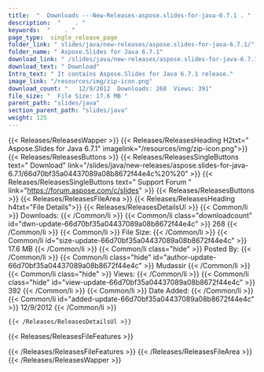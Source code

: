 ```yaml
---
title:  "  Downloads ---New-Releases-aspose.slides-for-java-6.7.1 . " 
description:  "    . " 
keywords:  "    . " 
page_type:  single_release_page
folder_link: " slides/java/new-releases/aspose.slides-for-java-6.7.1/"
folder_name: " Aspose.Slides for Java 6.7.1"
download_link: " /slides/java/new-releases/aspose.slides-for-java-6.7.1/66d70bf35a04437089a08b8672f44e4c"
download_text: " Download"
Intro_text: " It contains Aspose.Slides for Java 6.7.1 release."
image_link: "/resources/img/zip-icon.png"
download_count: "   12/9/2012  Downloads: 268  Views: 391"
file_size: "  File Size: 17.6 MB "
parent_path: "slides/java"
section_parent_path: "slides/java"
weight: 125 
---
```


{{< Releases/ReleasesWapper >}}
  {{< Releases/ReleasesHeading H2txt=" Aspose.Slides for Java 6.7.1" imagelink="/resources/img/zip-icon.png">}}
  {{< Releases/ReleasesButtons >}}
    {{< Releases/ReleasesSingleButtons text=" Download" link="/slides/java/new-releases/aspose.slides-for-java-6.7.1/66d70bf35a04437089a08b8672f44e4c%20%20" >}}
    {{< Releases/ReleasesSingleButtons text=" Support Forum " link="https://forum.aspose.com/c/slides" >}}
  {{< Releases/ReleasesButtons >}}
  {{< Releases/ReleasesFileArea >}}
    {{< Releases/ReleasesHeading h4txt="File Details">}}
    {{< Releases/ReleasesDetailsUl >}}
            {{< Common/li  >}} Downloads: {{< /Common/li >}} 
      {{< Common/li class="downloadcount" id="dwn-update-66d70bf35a04437089a08b8672f44e4c" >}} 268 {{< /Common/li >}} 
      {{< Common/li  >}} File Size: {{< /Common/li >}} 
      {{< Common/li id="size-update-66d70bf35a04437089a08b8672f44e4c" >}} 17.6 MB {{< /Common/li >}} 
      {{< Common/li  class="hide" >}} Posted By: {{< /Common/li >}} 
      {{< Common/li class="hide" id="author-update-66d70bf35a04437089a08b8672f44e4c" >}} Mudassir {{< /Common/li >}} 
      {{< Common/li class="hide"  >}} Views: {{< /Common/li >}} 
      {{< Common/li class="hide" id="view-update-66d70bf35a04437089a08b8672f44e4c" >}} 392 {{< /Common/li >}} 
      {{< Common/li  >}} Date Added: {{< /Common/li >}} 
      {{< Common/li id="added-update-66d70bf35a04437089a08b8672f44e4c" >}} 12/9/2012 {{< /Common/li >}} 

    {{< /Releases/ReleasesDetailsUl >}}

  {{< Releases/ReleasesFileFeatures >}}
      
  {{< /Releases/ReleasesFileFeatures >}}
 {{< /Releases/ReleasesFileArea >}}
{{< /Releases/ReleasesWapper >}}


